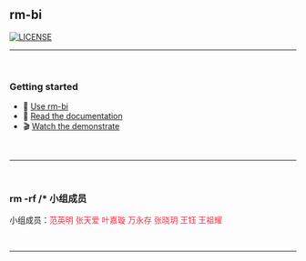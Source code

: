 ## rm-bi

[![LICENSE](https://img.shields.io/github/license/upupming/new-grad-positions?style=flat-square)](https://github.com/Flemingy/rm-bi/blob/main/LICENSE)

---

<br/>

### Getting started

- 🚀 [Use rm-bi]()
- 📖 [Read the documentation]()
- 🎬 [Watch the demonstrate]()

<br/>

---

<br/>

### rm -rf /* 小组成员

小组成员：<span style="color: rgb(255, 41, 65);">范英明 张天爱 叶嘉璇 万永存 张晓玥 王钰 王祖耀</span>

<br/>

---
